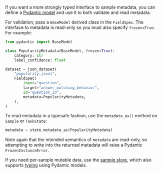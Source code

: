 

If you want a more strongly typed interface to sample metadata, you can define a [Pydantic model](https://docs.pydantic.dev/latest/concepts/models/) and use it to both validate and read metadata.

For validation, pass a `BaseModel` derived class in the `FieldSpec`. The interface to metadata is read-only so you must also specify `frozen=True`. For example:

```python
from pydantic import BaseModel

class PopularityMetadata(BaseModel, frozen=True):
    category: str
    label_confidence: float

dataset = json_dataset(
    "popularity.jsonl",
    FieldSpec(
        input="question",
        target="answer_matching_behavior",
        id="question_id",
        metadata=PopularityMetadata,
    ),
)
```

To read metadata in a typesafe fashion, use the `metadata_as()` method on `Sample` or `TaskState`:

```python
metadata = state.metadata_as(PopularityMetadata)
```

Note again that the intended semantics of `metadata` are read-only, so attempting to write into the returned metadata will raise a Pydantic `FrozenInstanceError`. 

If you need per-sample mutable data, use the [sample store](agent-custom.qmd#sample-store), which also supports [typing](agent-custom.qmd#store-typing) using Pydantic models. 

